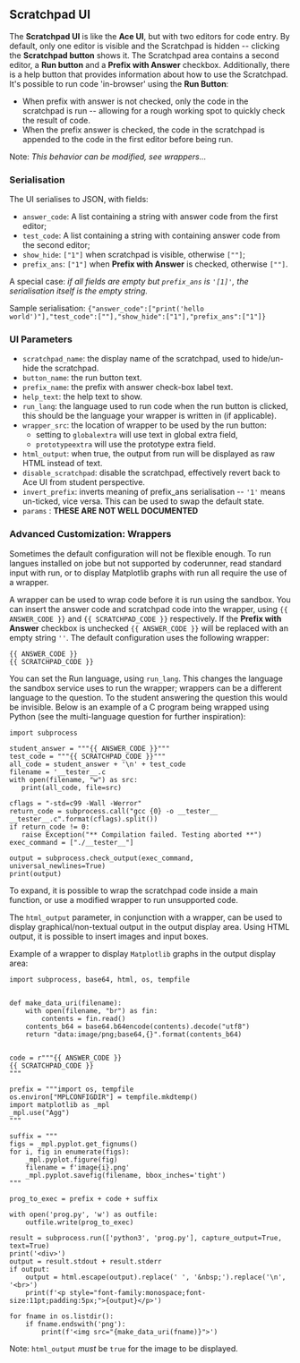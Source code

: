 ## Scratchpad UI
The **Scratchpad UI** is like the **Ace UI**, but with two editors for code entry. By default, only one editor is visible and the Scratchpad is hidden -- clicking the **Scratchpad button** shows it. The Scratchpad area contains a second editor, a **Run button** and a **Prefix with Answer** checkbox. Additionally, there is a help button that provides information about how to use the Scratchpad. It's possible to run code 'in-browser' using the **Run Button**:
- When prefix with answer is not checked, only the code in the scratchpad is run -- allowing for a rough working spot to quickly check the result of code.
- When the prefix answer is checked, the code in the scratchpad is appended to the code in the first editor before being run.

Note: *This behavior can be modified, see wrappers...*

### Serialisation
The UI serialises to JSON, with fields:
- `answer_code`: A list containing a string with answer code from the first editor;
- `test_code`: A list containing a string with containing answer code from the second editor;
- `show_hide`: `["1"]` when scratchpad is visible, otherwise `[""]`;
- `prefix_ans`: `["1"]` when **Prefix with Answer** is checked, otherwise `[""]`.

A special case: *if all fields are empty but `prefix_ans` is `'[1]'`, the serialisation itself is the empty string.*

Sample serialisation: `{"answer_code":["print('hello world')"],"test_code":[""],"show_hide":["1"],"prefix_ans":["1"]}`

### UI Parameters

- `scratchpad_name`: the display name of the scratchpad, used to hide/un-hide the scratchpad.
- `button_name`: the run button text.
- `prefix_name`: the prefix with answer check-box label text.
- `help_text`: the help text to show.
- `run_lang`: the language used to run code when the run button is clicked, this should be the language your wrapper is written in (if applicable).
- `wrapper_src`: the location of wrapper to be used by the run button:
    - setting to `globalextra` will use text in global extra field,
    - `prototypeextra` will use the prototype extra field.
- `html_output`: when true, the output from run will be displayed as raw HTML instead of text.
- `disable_scratchpad`:	disable the scratchpad, effectively revert back to Ace UI from student perspective.
- `invert_prefix`: inverts meaning of prefix_ans serialisation -- `'1'` means un-ticked, vice versa. This can be used to swap the default state.
- `params` : **THESE ARE NOT WELL DOCUMENTED**


### Advanced Customization: Wrappers
Sometimes the default configuration will not be flexible enough. To run langues installed on jobe but not supported by coderunner, read standard input with run, or to display Matplotlib graphs with run all require the use of a wrapper.

A wrapper can be used to wrap code before it is run using the sandbox. You can insert the answer code and scratchpad code into the wrapper, using `{{ ANSWER_CODE }}` and `{{ SCRATCHPAD_CODE }}` respectively. If the **Prefix with Answer** checkbox is unchecked `{{ ANSWER_CODE }}` will be replaced with an empty string `''`.  The default configuration uses the following wrapper:
```
{{ ANSWER_CODE }}
{{ SCRATCHPAD_CODE }}
```


You can set the Run language, using `run_lang`. This changes the language the sandbox service uses to run the wrapper; wrappers can be a different language to the question. To the student answering the question this would be invisible. Below is an example of a C program being wrapped using Python (see the multi-language question for further inspiration):
 ```
 import subprocess
 
student_answer = """{{ ANSWER_CODE }}"""
test_code = """{{ SCRATCHPAD_CODE }}"""
all_code = student_answer + '\n' + test_code
 filename = '__tester__.c
 with open(filename, "w") as src:
    print(all_code, file=src)

cflags = "-std=c99 -Wall -Werror"
return_code = subprocess.call("gcc {0} -o __tester__ __tester__.c".format(cflags).split())
if return_code != 0:
    raise Exception("** Compilation failed. Testing aborted **")
exec_command = ["./__tester__"]
 
 output = subprocess.check_output(exec_command, universal_newlines=True)
print(output)
 ```
To expand, it is possible to wrap the scratchpad code inside a main function, or use a modified wrapper to run unsupported code.

The `html_output` parameter, in conjunction with a wrapper, can be used to display graphical/non-textual output in the output display area. Using HTML output, it is possible to insert images and input boxes.

Example of a wrapper to display `Matplotlib` graphs in the output display area:
```
import subprocess, base64, html, os, tempfile


def make_data_uri(filename):
    with open(filename, "br") as fin:
        contents = fin.read()
    contents_b64 = base64.b64encode(contents).decode("utf8")
    return "data:image/png;base64,{}".format(contents_b64)


code = r"""{{ ANSWER_CODE }}
{{ SCRATCHPAD_CODE }}
"""

prefix = """import os, tempfile
os.environ["MPLCONFIGDIR"] = tempfile.mkdtemp()
import matplotlib as _mpl
_mpl.use("Agg")
"""

suffix = """
figs = _mpl.pyplot.get_fignums()
for i, fig in enumerate(figs):
    _mpl.pyplot.figure(fig)
    filename = f'image{i}.png'
    _mpl.pyplot.savefig(filename, bbox_inches='tight')
"""

prog_to_exec = prefix + code + suffix

with open('prog.py', 'w') as outfile:
    outfile.write(prog_to_exec)

result = subprocess.run(['python3', 'prog.py'], capture_output=True, text=True)
print('<div>')
output = result.stdout + result.stderr
if output:
    output = html.escape(output).replace(' ', '&nbsp;').replace('\n', '<br>')
    print(f'<p style="font-family:monospace;font-size:11pt;padding:5px;">{output}</p>')

for fname in os.listdir():
    if fname.endswith('png'):
        print(f'<img src="{make_data_uri(fname)}">')
```
Note: `html_output` *must* be `true` for the image to be displayed.